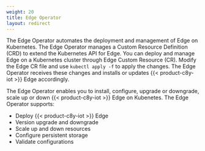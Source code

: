 ```yaml
---
weight: 20
title: Edge Operator
layout: redirect
---
```


The Edge Operator automates the deployment and management of Edge on Kubernetes. The Edge Operator manages a Custom Resource Definition (CRD) to extend the Kubernetes API for Edge. You can deploy and manage Edge on a Kubernetes cluster through Edge Custom Resource (CR). Modify the Edge CR file and use `kubectl apply -f` to apply the changes. The Edge Operator receives these changes and installs or updates {{< product-c8y-iot >}} Edge accordingly.

The Edge Operator enables you to install, configure, upgrade or downgrade, scale up or down {{< product-c8y-iot >}} Edge on Kubenetes. The Edge Operator supports:
- Deploy {{< product-c8y-iot >}} Edge
- Version upgrade and downgrade
- Scale up and down resources
- Configure persistent storage
- Validate configurations
